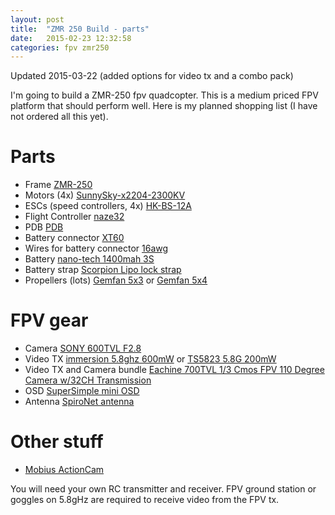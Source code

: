 ```yaml
---
layout: post
title:  "ZMR 250 Build - parts"
date:   2015-02-23 12:32:58
categories: fpv zmr250
---
```

Updated 2015-03-22 (added options for video tx and a combo pack)

I'm going to build a ZMR-250 fpv quadcopter. This is a medium priced FPV platform that should perform well. 
Here is my planned shopping list (I have not ordered all this yet).

# Parts

- Frame [ZMR-250][ZMR-250-frame]
- Motors (4x) [SunnySky-x2204-2300KV][SunnySky-x2204-2300KV]
- ESCs (speed controllers, 4x) [HK-BS-12A][HK-BS-12A]
- Flight Controller [naze32][naze32]
- PDB [PDB][PDB]
- Battery connector [XT60][XT60]
- Wires for battery connector [16awg][16awg]
- Battery [nano-tech 1400mah 3S][nano-tech 1400mah 3S]
- Battery strap [Scorpion Lipo lock strap][Scorpion Lipo lock strap]
- Propellers (lots) [Gemfan 5x3][Gemfan 5x3] or [Gemfan 5x4][Gemfan 5x4]

# FPV gear
- Camera [SONY 600TVL F2.8][SONY 600TVL F2.8]
- Video TX [immersion 5.8ghz 600mW][immersion 5.8ghz 600mW] or [TS5823 5.8G 200mW][TS5823 5.8G 200mW]
- Video TX and Camera bundle [Eachine 700TVL 1/3 Cmos FPV 110 Degree Camera w/32CH Transmission][Eachine 700TVL 1/3 Cmos FPV 110 Degree Camera w/32CH Transmission]
- OSD [SuperSimple mini OSD][SuperSimple mini OSD]
- Antenna [SpiroNet antenna][SpiroNet antenna]

# Other stuff

- [Mobius ActionCam][Mobius ActionCam]

You will need your own RC transmitter and receiver. FPV ground station or goggles on 5.8gHz are required to receive video from the FPV tx. 


[Eachine 700TVL 1/3 Cmos FPV 110 Degree Camera w/32CH Transmission]: http://www.banggood.com/Eachine-700TVL-13-Cmos-FPV-110-Degree-Camera-w32CH-Transmission-p-965760.html
[TS5823 5.8G 200mW]: http://www.ebay.com/itm/5-8G-200mW-TS5823-32CH-Channel-FPV-Mini-Wireless-AV-Transmitter-Module-NEW-/231471744102?pt=LH_DefaultDomain_15&hash=item35e4ca8466
[Mobius ActionCam]: http://www.ebay.com/itm/151071891306
[ZMR-250-frame]: http://www.goodluckbuy.com/zmr250-250mm-carbon-fiber-4-axis-mini-quadcopter-frame-kit.html
[SunnySky-x2204-2300KV]: http://www.banggood.com/Sunnysky-X2204-2300KV-Brushless-Motor-CW-CCW-For-RC-Model-p-952075.html
[HK-BS-12A]: http://www.hobbyking.com/hobbyking/store/__11429__HobbyKing_12A_BlueSeries_Brushless_Speed_Controller.html
[naze32]: http://www.eurorc.com/product/8651/abusemark-acro-naze32-controller-rev5
[Gemfan 5x3]: http://www.hobbyking.com/hobbyking/store/__58251__Gemfan_5030_Multirotor_Propellers_One_Pair_CW_CCW_Black_.html
[SONY 600TVL F2.8]: http://www.securitycamera2000.com/products/600TVL-SONY-SUPER-HAD-CCD-D%252dWDR-Color-Board-Camera-with-OSD-Menu-DNR.html
[immersion 5.8ghz 600mW]: http://www.readymaderc.com/store/index.php?main_page=product_info&products_id=266
[SuperSimple mini OSD]: http://www.hobbyking.com/hobbyking/store/__35419__Super_Simple_Mini_OSD_System_for_FPV.html
[PDB]: http://www.eurorc.com/product/8652/abusemark-36mm-multirotor-power-distribution-board---green
[XT60]: http://www.hobbyking.com/hobbyking/store/__44334__Black_XT60_Male_and_Female_5_Pairs_Bag.html
[16awg]: http://www.ebay.com/itm/10-12-14-16-20-22-Gauge-AWG-Black-Red-100cm-3-3-FT-Flexible-Silicone-Wire-Y5RG-/151347440632?pt=LH_DefaultDomain_0&var=&hash=item233d02abf8
[nano-tech 1400mah 3S]: http://www.hobbyking.com/hobbyking/store/__20391__Turnigy_nano_tech_1400mah_3S_40_80C_Lipo_Pack_TRA2823_Traxxas_1_16_.html
[Gemfan 5x4]: http://www.hobbyking.com/hobbyking/store/__68701__Gemfan_5040_Multirotor_Propellers_One_Pair_CW_CCW_5X4_Black_.html
[Scorpion Lipo lock strap]: http://www.hobbyking.com/hobbyking/store/__17410__Scorpion_Lipoly_Lock_Strap_205mm_Small_x_3.html
[SpiroNet antenna]: http://www.hobbyking.com/hobbyking/store/__49826__ImmersionRC_5_8GHz_Circular_Polarized_SpiroNet_Antenna_V2_SMA_.html